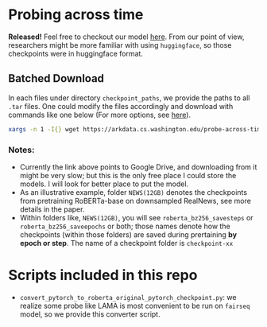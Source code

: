 # Probing across time

**Released!** Feel free to checkout our model [here](https://arkdata.cs.washington.edu/probe-across-time/). From our point of view, researchers might be more familiar with using `huggingface`, so those checkpoints were in huggingface format.

## Batched Download
In each files under directory `checkpoint_paths`, we provide the paths to all `.tar` files. One could modify the files accordingly and download with commands like one below (For more options, see [here](https://stackoverflow.com/questions/13939038/how-do-you-run-a-command-for-each-line-of-a-file)).

```bash
xargs -n 1 -I{} wget https://arkdata.cs.washington.edu/probe-across-time/{} --no-check-certificate < <(cat path/to/modified/file)

```

### Notes:
* Currently the link above points to Google Drive, and downloading from it might be very slow; but this is the only free place I could store the models. I will look for better place to put the model.
* As an illustrative example, folder `NEWS(12GB)` denotes the checkpoints from pretraining RoBERTa-base on downsampled RealNews, see more details in the paper.
* Within folders like, `NEWS(12GB)`, you will see `roberta_bz256_savesteps` or `roberta_bz256_saveepochs` or both; those names denote how the checkpoints (within those folders) are saved during prertaining **by epoch or step**. The name of a checkpoint folder is `checkpoint-xx`


# Scripts included in this repo
* `convert_pytorch_to_roberta_original_pytorch_checkpoint.py`: we realize some probe like LAMA is most convenient to be run on `fairseq` model, so we provide this converter script.
